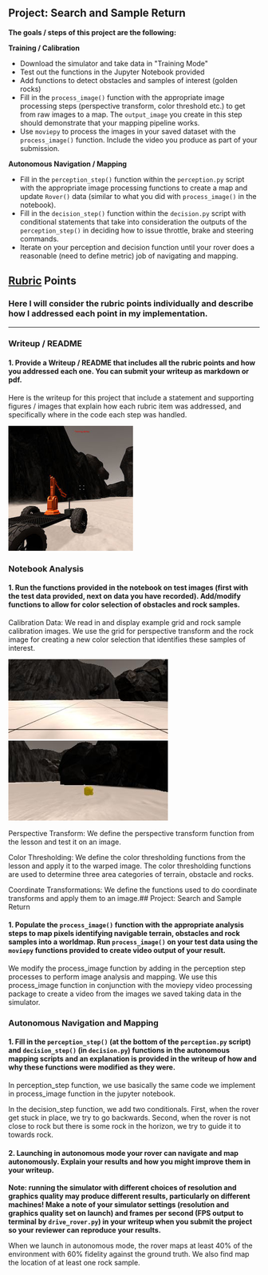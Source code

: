 ## Project: Search and Sample Return


**The goals / steps of this project are the following:**  

**Training / Calibration**  

* Download the simulator and take data in "Training Mode"
* Test out the functions in the Jupyter Notebook provided
* Add functions to detect obstacles and samples of interest (golden rocks)
* Fill in the `process_image()` function with the appropriate image processing steps (perspective transform, color threshold etc.) to get from raw images to a map.  The `output_image` you create in this step should demonstrate that your mapping pipeline works.
* Use `moviepy` to process the images in your saved dataset with the `process_image()` function.  Include the video you produce as part of your submission.

**Autonomous Navigation / Mapping**

* Fill in the `perception_step()` function within the `perception.py` script with the appropriate image processing functions to create a map and update `Rover()` data (similar to what you did with `process_image()` in the notebook). 
* Fill in the `decision_step()` function within the `decision.py` script with conditional statements that take into consideration the outputs of the `perception_step()` in deciding how to issue throttle, brake and steering commands. 
* Iterate on your perception and decision function until your rover does a reasonable (need to define metric) job of navigating and mapping.  

[//]: # (Image References)

[image1]: ./misc/rover_image.jpg
[image2]: ./calibration_images/example_grid1.jpg
[image3]: ./calibration_images/example_rock1.jpg 

## [Rubric](https://review.udacity.com/#!/rubrics/916/view) Points
### Here I will consider the rubric points individually and describe how I addressed each point in my implementation.  

---
### Writeup / README

#### 1. Provide a Writeup / README that includes all the rubric points and how you addressed each one.  You can submit your writeup as markdown or pdf.  

Here is the writeup for this project that include a statement and supporting figures / images that explain how each rubric item was addressed, and specifically where in the code each step was handled.

![alt text][image1]
### Notebook Analysis
#### 1. Run the functions provided in the notebook on test images (first with the test data provided, next on data you have recorded). Add/modify functions to allow for color selection of obstacles and rock samples.
Calibration Data: We read in and display example grid and rock sample calibration images. We use the grid for perspective transform and the rock image for creating a new color selection that identifies these samples of interest. 

![alt text][image2]
![alt text][image3]

Perspective Transform: We define the perspective transform function from the lesson and test it on an image.

Color Thresholding: We define the color thresholding functions from the lesson and apply it to the warped image. The color thresholding functions are used to determine three area categories of terrain, obstacle and rocks.

Coordinate Transformations: We define the functions used to do coordinate transforms and apply them to an image.## Project: Search and Sample Return

#### 1. Populate the `process_image()` function with the appropriate analysis steps to map pixels identifying navigable terrain, obstacles and rock samples into a worldmap.  Run `process_image()` on your test data using the `moviepy` functions provided to create video output of your result. 
We modify the process_image function by adding in the perception step processes to perform image analysis and mapping. We use this process_image function in conjunction with the moviepy video processing package to create a video from the images we saved taking data in the simulator. 

### Autonomous Navigation and Mapping

#### 1. Fill in the `perception_step()` (at the bottom of the `perception.py` script) and `decision_step()` (in `decision.py`) functions in the autonomous mapping scripts and an explanation is provided in the writeup of how and why these functions were modified as they were.
In perception_step function, we use basically the same  code we implement in process_image function in the jupyter notebook.

In the decision_step function, we add two conditionals. First, when the rover get stuck in place, we try to go backwards. Second, when the rover is not close to rock but there is some rock in the horizon, we try to guide it to towards rock.
#### 2. Launching in autonomous mode your rover can navigate and map autonomously.  Explain your results and how you might improve them in your writeup.  

**Note: running the simulator with different choices of resolution and graphics quality may produce different results, particularly on different machines!  Make a note of your simulator settings (resolution and graphics quality set on launch) and frames per second (FPS output to terminal by `drive_rover.py`) in your writeup when you submit the project so your reviewer can reproduce your results.**

When we launch in autonomous mode, the rover maps at least 40% of the environment with 60% fidelity against the ground truth. We also find map the location of at least one rock sample.  






